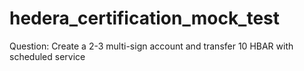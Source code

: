# hedera_certification_mock_test
Question: Create a 2-3 multi-sign account and transfer 10 HBAR with scheduled service
